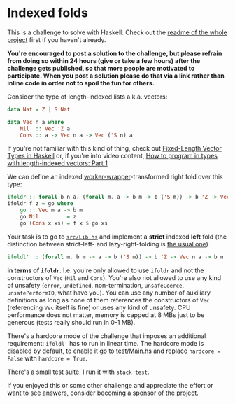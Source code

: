 # Indexed folds

This is a challenge to solve with Haskell. Check out the [readme of the whole project](../README.md) first if you haven't already.

**You're encouraged to post a solution to the challenge, but please refrain from doing so within 24 hours (give or take a few hours) after the challenge gets published, so that more people are motivated to participate. When you post a solution please do that via a link rather than inline code in order not to spoil the fun for others.**

Consider the type of length-indexed lists a.k.a. vectors:

```haskell
data Nat = Z | S Nat

data Vec n a where
    Nil  :: Vec 'Z a
    Cons :: a -> Vec n a -> Vec ('S n) a
```

If you're not familiar with this kind of thing, check out [Fixed-Length Vector Types in Haskell](https://blog.jle.im/entry/fixed-length-vector-types-in-haskell.html) or, if you're into video content, [How to program in types with length-indexed vectors: Part 1](https://www.youtube.com/watch?v=PHS3Q-tRjFQ&t=170s)

We can define an indexed [worker-wrapper](https://wiki.haskell.org/Worker_wrapper)-transformed right fold over this type:

```haskell
ifoldr :: forall b n a. (forall m. a -> b m -> b ('S m)) -> b 'Z -> Vec n a -> b n
ifoldr f z = go where
    go :: Vec m a -> b m
    go Nil         = z
    go (Cons x xs) = f x $ go xs
```

Your task is to go to [`src/Lib.hs`](./src/Lib.hs) and implement a **strict** indexed **left** fold (the distinction between strict-left- and lazy-right-folding is [the usual one](https://en.wikipedia.org/wiki/Fold_(higher-order_function)))

```haskell
ifoldl' :: (forall m. b m -> a -> b ('S m)) -> b 'Z -> Vec n a -> b n
```

 **in terms of `ifoldr`**. I.e. you're only allowed to use `ifoldr` and not the constructors of `Vec` (`Nil` and `Cons`). You're also not allowed to use any kind of unsafety (`error`, `undefined`, non-termination, `unsafeCoerce`, `unsafePerformIO`, what have you). You can use any number of auxiliary definitions as long as none of them references the constructors of `Vec` (referencing `Vec` itself is fine) or uses any kind of unsafety. CPU performance does not matter, memory is capped at 8 MBs just to be generous (tests really should run in 0-1 MB).

There's a hardcore mode of the challenge that imposes an additional requirement: `ifoldl'` has to run in linear time. The hardcore mode is disabled by default, to enable it go to [test/Main.hs](./test/Main.hs) and replace `hardcore = False` with `hardcore = True`.

There's a small test suite. I run it with `stack test`.

If you enjoyed this or some other challenge and appreciate the effort or want to see answers, consider becoming a [sponsor of the project](https://github.com/sponsors/effectfully-ou).
